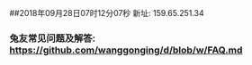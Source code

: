 ##2018年09月28日07时12分07秒 新址: 159.65.251.34
### 兔友常见问题及解答: https://github.com/wanggonging/d/blob/w/FAQ.md
